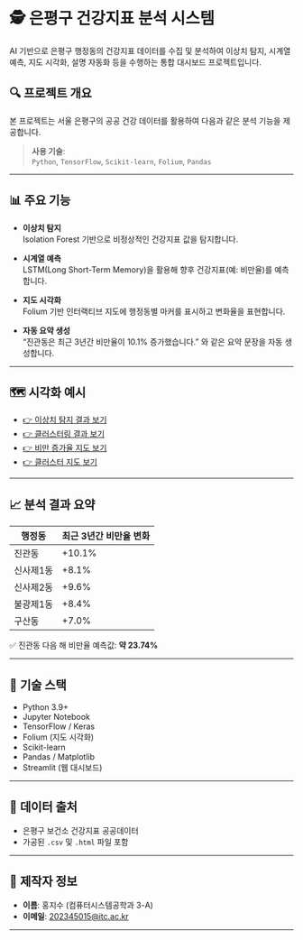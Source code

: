 # 🕵️ 은평구 건강지표 분석 시스템

AI 기반으로 은평구 행정동의 건강지표 데이터를 수집 및 분석하여 이상치 탐지, 시계열 예측, 지도 시각화, 설명 자동화 등을 수행하는 통합 대시보드 프로젝트입니다.

## 🔍 프로젝트 개요

본 프로젝트는 서울 은평구의 공공 건강 데이터를 활용하여 다음과 같은 분석 기능을 제공합니다.

> **사용 기술**:  
> `Python`, `TensorFlow`, `Scikit-learn`, `Folium`, `Pandas`

---

## 📊 주요 기능

- **이상치 탐지**  
  Isolation Forest 기반으로 비정상적인 건강지표 값을 탐지합니다.

- **시계열 예측**  
  LSTM(Long Short-Term Memory)을 활용해 향후 건강지표(예: 비만율)를 예측합니다.

- **지도 시각화**  
  Folium 기반 인터랙티브 지도에 행정동별 마커를 표시하고 변화율을 표현합니다.

- **자동 요약 생성**  
  “진관동은 최근 3년간 비만율이 10.1% 증가했습니다.” 와 같은 요약 문장을 자동 생성합니다.

---

## 🗺️ 시각화 예시

- [👉 이상치 탐지 결과 보기](이상치탐지결과.png)
- [👉 클러스터링 결과 보기](클러스터링결과.png)
- [👉 비만 증가율 지도 보기](은평구_비만율_지도.html)
- [👉 클러스터 지도 보기](은평구_건강지표_클러스터_지도.html)

---

## 📈 분석 결과 요약

| 행정동     | 최근 3년간 비만율 변화 |
|------------|-------------------------|
| 진관동     | +10.1%                  |
| 신사제1동  | +8.1%                   |
| 신사제2동  | +9.6%                   |
| 불광제1동  | +8.4%                   |
| 구산동     | +7.0%                   |

✅ 진관동 다음 해 비만율 예측값: **약 23.74%**

---

## 🧠 기술 스택

- Python 3.9+
- Jupyter Notebook
- TensorFlow / Keras
- Folium (지도 시각화)
- Scikit-learn
- Pandas / Matplotlib
- Streamlit (웹 대시보드)

---

## 📂 데이터 출처

- 은평구 보건소 건강지표 공공데이터
- 가공된 `.csv` 및 `.html` 파일 포함

---

## 👤 제작자 정보

- **이름**: 홍지수 (컴퓨터시스템공학과 3-A)  
- **이메일**: 202345015@itc.ac.kr

---

